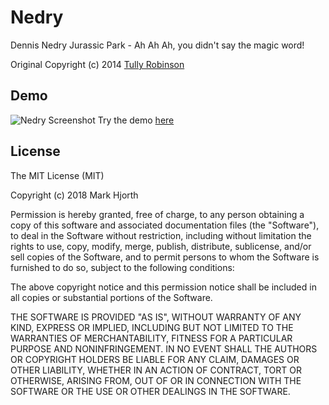 # Nedry
Dennis Nedry Jurassic Park - Ah Ah Ah, you didn't say the magic word!

Original Copyright (c) 2014 [Tully Robinson](https://github.com/tojrobinson/jurassicsystems.com)

## Demo
![Nedry Screenshot](https://github.com/markhjorth/nedry/blob/master/nedr-screenshot.png?raw=true)
Try the demo [here](https://markhjorth.github.io/nedry/)

## License
The MIT License (MIT)

Copyright (c) 2018 Mark Hjorth

Permission is hereby granted, free of charge, to any person obtaining a copy of
this software and associated documentation files (the "Software"), to deal in
the Software without restriction, including without limitation the rights to
use, copy, modify, merge, publish, distribute, sublicense, and/or sell copies of
the Software, and to permit persons to whom the Software is furnished to do so,
subject to the following conditions:

The above copyright notice and this permission notice shall be included in all
copies or substantial portions of the Software.

THE SOFTWARE IS PROVIDED "AS IS", WITHOUT WARRANTY OF ANY KIND, EXPRESS OR
IMPLIED, INCLUDING BUT NOT LIMITED TO THE WARRANTIES OF MERCHANTABILITY, FITNESS
FOR A PARTICULAR PURPOSE AND NONINFRINGEMENT. IN NO EVENT SHALL THE AUTHORS OR
COPYRIGHT HOLDERS BE LIABLE FOR ANY CLAIM, DAMAGES OR OTHER LIABILITY, WHETHER
IN AN ACTION OF CONTRACT, TORT OR OTHERWISE, ARISING FROM, OUT OF OR IN
CONNECTION WITH THE SOFTWARE OR THE USE OR OTHER DEALINGS IN THE SOFTWARE.
